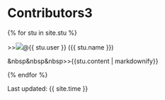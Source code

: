 
# Contributors3

{% for stu in site.stu %}
<div>
 <span>&gt;&gt;<img src="{{ stu.image }}" >@{{ stu.user }} ({{ stu.name }})</span>
 
 &nbsp&nbsp&nbsp&gt;&gt;{{stu.content | markdownify}}
 </div>
{% endfor %}

Last updated: {{ site.time }}
